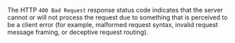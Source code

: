 The HTTP `400 Bad Request` response status code indicates that the server cannot or will not
process the request due to something that is perceived to be a client error (for example, malformed request syntax,
invalid request message framing, or deceptive request routing).